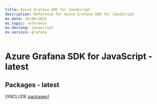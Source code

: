 ```yaml
---
title: Azure Grafana SDK for JavaScript
description: Reference for Azure Grafana SDK for JavaScript
ms.date: 10/06/2025
ms.topic: reference
ms.devlang: javascript
ms.service: grafana
---
```

# Azure Grafana SDK for JavaScript - latest
## Packages - latest
[!INCLUDE [packages](grafana-index.md)]
